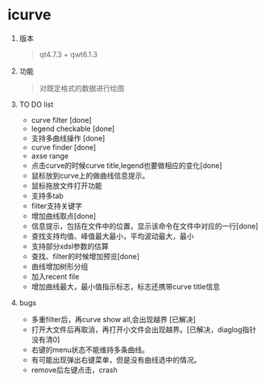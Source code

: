icurve
==

1. 版本   
   > qt4.7.3 + qwt6.1.3
   > ​
2. 功能
   > 对既定格式的数据进行绘图
   > ​
3. TO DO list
   - curve filter [done]
   - legend checkable [done]
   - 支持多曲线操作 [done]
   - curve finder  [done]
   - axse  range
   - 点击curve的时候curve title,legend也要做相应的变化[done]
   - 鼠标放到curve上的做曲线信息提示。
   - 鼠标拖放文件打开功能
   - 支持多tab
   - filter支持关键字
   - 增加曲线取点[done]
   - 信息提示，包括在文件中的位置，显示该命令在文件中对应的一行[done]
   - 查找支持均值、峰值最大最小，平均波动最大，最小
   - 支持部分xdsl参数的估算
   - 查找、filter的时候增加预览[done]
   - 曲线增加树形分组
   - 加入recent file
   - 增加曲线最大，最小值指示标志，标志还携带curve title信息


1. bugs
   - 多重filter后，再curve show all,会出现越界 [已解决]
   - 打开大文件后再取消，再打开小文件会出现越界。[已解决，diaglog指针没有清0]
   - 右键的menu状态不能维持多条曲线。
   - 有可能出现弹出右键菜单，但是没有曲线选中的情况。
   - remove后左键点击，crash